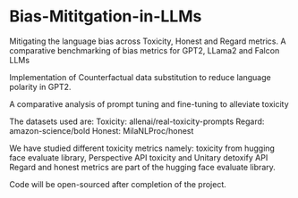 # Bias-Mititgation-in-LLMs
Mitigating the language bias across Toxicity, Honest and Regard metrics. A comparative  benchmarking of bias metrics for GPT2, LLama2 and Falcon LLMs

Implementation of Counterfactual data substitution to reduce language polarity in GPT2. 

A comparative analysis of prompt tuning and fine-tuning to alleviate toxicity

The datasets used are:
Toxicity: allenai/real-toxicity-prompts
Regard: amazon-science/bold
Honest: MilaNLProc/honest

We have studied different toxicity metrics namely: toxicity from hugging face evaluate library, Perspective API toxicity and Unitary detoxify API
Regard and honest metrics are part of the hugging face evaluate library.

Code will be open-sourced after completion of the project.
